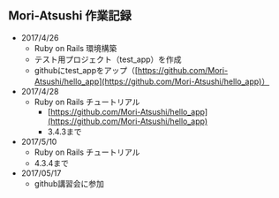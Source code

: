 ## Mori-Atsushi 作業記録
* 2017/4/26
  * Ruby on Rails 環境構築
  * テスト用プロジェクト（test_app）を作成
  * githubにtest_appをアップ（[https://github.com/Mori-Atsushi/hello_app](https://github.com/Mori-Atsushi/hello_app)）
* 2017/4/28
  * Ruby on Rails チュートリアル
    * [https://github.com/Mori-Atsushi/hello_app](https://github.com/Mori-Atsushi/hello_app)
    * 3.4.3まで
* 2017/5/10
  * Ruby on Rails チュートリアル
  * 4.3.4まで
* 2017/05/17
  * github講習会に参加 